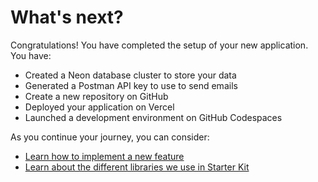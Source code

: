 # What's next?

Congratulations! You have completed the setup of your new application. You have:

- Created a Neon database cluster to store your data
- Generated a Postman API key to use to send emails
- Create a new repository on GitHub
- Deployed your application on Vercel
- Launched a development environment on GitHub Codespaces

As you continue your journey, you can consider:

- [Learn how to implement a new feature](../guides/replies/01-overview.md)
- [Learn about the different libraries we use in Starter Kit](../concepts/01-folder-structure.md)
